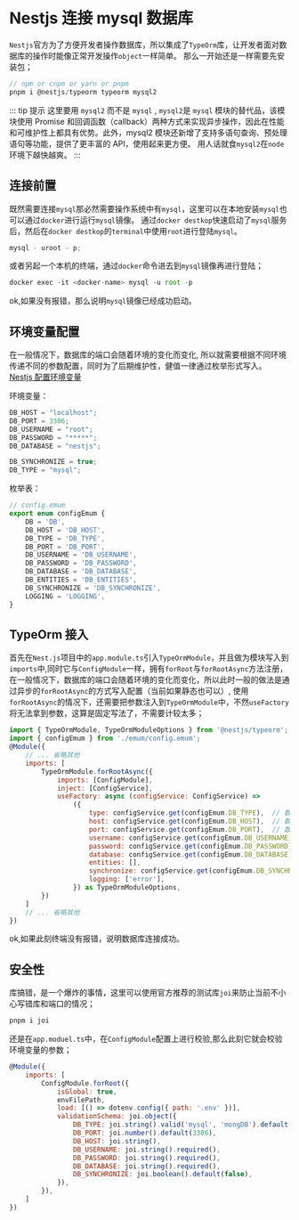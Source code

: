 # Nestjs 连接 mysql 数据库

`Nestjs`官方为了方便开发者操作数据库，所以集成了`TypeOrm`库，让开发者面对数据库的操作时能像正常开发操作`object`一样简单。 那么一开始还是一样需要先安装包；

```js
// npm or cnpm or yarn or pnpm
pnpm i @nestjs/typeorm typeorm mysql2
```

::: tip 提示
这里要用 `mysql2` 而不是 `mysql` , `mysql2`是 `mysql` 模块的替代品，该模块使用 Promise 和回调函数（callback）两种方式来实现异步操作，因此在性能和可维护性上都具有优势。此外，mysql2 模块还新增了支持多语句查询、预处理语句等功能，提供了更丰富的 API，使用起来更方便。 用人话就食`mysql2`在`node`环境下越快越爽。
:::

## 连接前置

既然需要连接`mysql`那必然需要操作系统中有`mysql`，这里可以在本地安装`mysql`也可以通过`docker`进行运行`mysql`镜像。 通过`docker destkop`快速启动了`mysql`服务后，然后在`docker destkop`的`terminal`中使用`root`进行登陆`mysql`。

```js
mysql - uroot - p;
```

或者另起一个本机的终端，通过`docker`命令进去到`mysql`镜像再进行登陆；

```js
docker exec -it <docker-name> mysql -u root -p
```

ok,如果没有报错，那么说明`mysql`镜像已经成功启动。

## 环境变量配置

在一般情况下，数据库的端口会随着环境的变化而变化, 所以就需要根据不同环境传递不同的参数配置，同时为了后期维护性，健值一律通过枚举形式写入。 [Nestjs 配置环境变量](./env.md)

环境变量：

```js
DB_HOST = "localhost";
DB_PORT = 3306;
DB_USERNAME = "root";
DB_PASSWORD = "*****";
DB_DATABASE = "nestjs";

DB_SYNCHRONIZE = true;
DB_TYPE = "mysql";
```

枚举表：

```js
// config.emum
export enum configEmum {
    DB = 'DB',
    DB_HOST = 'DB_HOST',
    DB_TYPE = 'DB_TYPE',
    DB_PORT = 'DB_PORT',
    DB_USERNAME = 'DB_USERNAME',
    DB_PASSWORD = 'DB_PASSWORD',
    DB_DATABASE = 'DB_DATABASE',
    DB_ENTITIES = 'DB_ENTITIES',
    DB_SYNCHRONIZE = 'DB_SYNCHRONIZE',
    LOGGING = 'LOGGING',
}

```

## TypeOrm 接入

首先在`Nest.js`项目中的`app.module.ts`引入`TypeOrmModule`，并且做为模块写入到`imports`中,同时它与`ConfigModule`一样，拥有`forRoot`与`forRootAsync`方法注册，在一般情况下，数据库的端口会随着环境的变化而变化，所以此时一般的做法是通过异步的`forRootAsync`的方式写入配置（当前如果静态也可以）, 使用`forRootAsync`的情况下，还需要把参数注入到`TypeOrmModule`中，不然`useFactory`将无法拿到参数，这算是固定写法了，不需要计较太多；

```js
import { TypeOrmModule, TypeOrmModuleOptions } from '@nestjs/typeorm';
import { configEmum } from './emum/config.emum';
@Module({
    // ... 省略其他
    imports: [
        TypeOrmModule.forRootAsync({
            imports: [ConfigModule],
            inject: [ConfigService],
            useFactory: async (configService: ConfigService) =>
                ({
                    type: configService.get(configEmum.DB_TYPE),  // 数据库类型
                    host: configService.get(configEmum.DB_HOST),  // 数据库地址
                    port: configService.get(configEmum.DB_PORT),  // 数据库端口
                    username: configService.get(configEmum.DB_USERNAME),  // 用户名
                    password: configService.get(configEmum.DB_PASSWORD),  // 密码
                    database: configService.get(configEmum.DB_DATABASE),   // 库名称
                    entities: [],
                    synchronize: configService.get(configEmum.DB_SYNCHRONIZE),
                    logging: ['error'],
                }) as TypeOrmModuleOptions,
        })
    ]
    // ... 省略其他
})
```

ok,如果此刻终端没有报错，说明数据库连接成功。

## 安全性

库搞错，是一个爆炸的事情，这里可以使用官方推荐的测试库`joi`来防止当前不小心写错库和端口的情况；

```js
pnpm i joi
```

还是在`app.moduel.ts`中，在`ConfigModule`配置上进行校验,那么此刻它就会校验环境变量的参数；

```js
@Module({
    imports: [
        ConfigModule.forRoot({
            isGlobal: true,
            envFilePath,
            load: [() => dotenv.config({ path: '.env' })],
            validationSchema: joi.object({
                DB_TYPE: joi.string().valid('mysql', 'mongDB').default('mysql'),
                DB_PORT: joi.number().default(3306),
                DB_HOST: joi.string(),
                DB_USERNAME: joi.string().required(),
                DB_PASSWORD: joi.string().required(),
                DB_DATABASE: joi.string().required(),
                DB_SYNCHRONIZE: joi.boolean().default(false),
            }),
        }),
    ]
})
```
